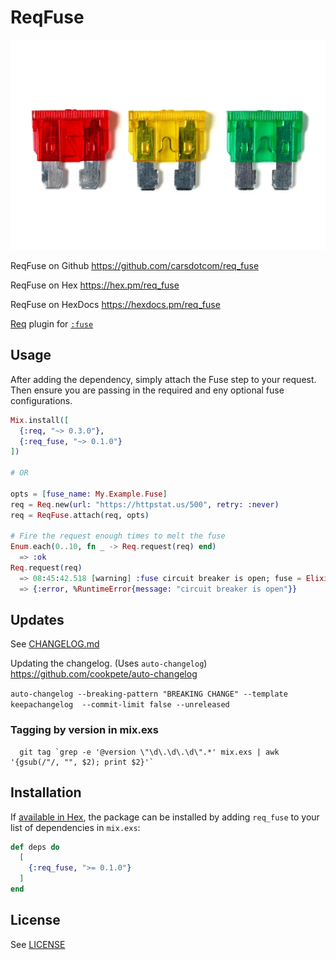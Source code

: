 # ReqFuse

<object data="assets/logo.png" type="image/jpeg">
  <img src="assets/fuse.png" alt="ReqFuse fuses" />
</object>

ReqFuse on Github https://github.com/carsdotcom/req_fuse

ReqFuse on Hex https://hex.pm/req_fuse

ReqFuse on HexDocs https://hexdocs.pm/req_fuse

<!-- MDOC -->

[Req](https://github.com/wojtekmach/req) plugin for [`:fuse`](https://github.com/jlouis/fuse)


## Usage

After adding the dependency, simply attach the Fuse step to your request.
Then ensure you are passing in the required and eny optional fuse configurations.

```elixir
Mix.install([
  {:req, "~> 0.3.0"},
  {:req_fuse, "~> 0.1.0"}
])

# OR

opts = [fuse_name: My.Example.Fuse]
req = Req.new(url: "https://httpstat.us/500", retry: :never)
req = ReqFuse.attach(req, opts)

# Fire the request enough times to melt the fuse
Enum.each(0..10, fn _ -> Req.request(req) end)
  => :ok
Req.request(req)
  => 08:45:42.518 [warning] :fuse circuit breaker is open; fuse = Elixir.My.Example.Fuse
  => {:error, %RuntimeError{message: "circuit breaker is open"}}
```

<!-- MDOC -->

## Updates

  See [CHANGELOG.md](https://github.com/carsdotcim/req_fuse/blob/main/CHANGELOG.md)

  Updating the changelog. (Uses `auto-changelog`)
  https://github.com/cookpete/auto-changelog

  `auto-changelog --breaking-pattern "BREAKING CHANGE" --template keepachangelog  --commit-limit false --unreleased`

### Tagging by version in mix.exs

  ```
    git tag `grep -e '@version \"\d\.\d\.\d\".*' mix.exs | awk '{gsub(/"/, "", $2); print $2}'`
  ```
## Installation

If [available in Hex](https://hex.pm/docs/publish), the package can be installed
by adding `req_fuse` to your list of dependencies in `mix.exs`:

```elixir
def deps do
  [
    {:req_fuse, ">= 0.1.0"}
  ]
end
```

## License

  See [LICENSE](https://github.com/carsdotcom/req_fuse/blob/main/LICENSE)

